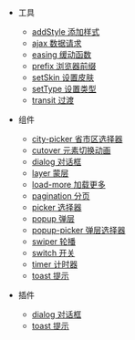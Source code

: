 * 工具
  * [addStyle 添加样式](src/tools/add-style/)
  * [ajax 数据请求](src/tools/ajax/)
  * [easing 缓动函数](src/tools/easing/)
  * [prefix 浏览器前缀](src/tools/prefix/)
  * [setSkin 设置皮肤](src/tools/set-skin/)
  * [setType 设置类型](src/tools/set-type/)
  * [transit 过渡](src/tools/transit/)

* 组件

  * [city-picker 省市区选择器](src/components/city-picker/)
  * [cutover 元素切换动画](src/components/cutover/)
  * [dialog 对话框](src/components/dialog/)
  * [layer 蒙层](src/components/layer/)
  * [load-more 加载更多](src/components/load-more/)
  * [pagination 分页](src/components/pagination/)
  * [picker 选择器](src/components/picker/)
  * [popup 弹层](src/components/popup/)
  * [popup-picker 弹层选择器](src/components/popup-picker/)
  * [swiper 轮播](src/components/swiper/)
  * [switch 开关](src/components/switch/)
  * [timer 计时器](src/components/timer/)
  * [toast 提示](src/components/toast/)

* 插件

  * [dialog 对话框](src/components/dialog/)
  * [toast 提示](src/components/toast/)
